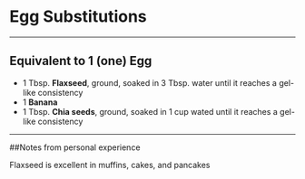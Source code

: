 # Egg Substitutions
---
## Equivalent to 1 (one) Egg

- 1 Tbsp. **Flaxseed**, ground, soaked in 3 Tbsp. water until it reaches a gel-like consistency
- 1 **Banana**
- 1 Tbsp. **Chia seeds**, ground, soaked in 1 cup wated until it reaches a gel-like consistency
---
##Notes from personal experience

Flaxseed is excellent in muffins, cakes, and pancakes
